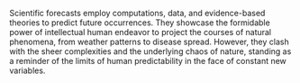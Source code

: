 
Scientific forecasts employ computations, data, and evidence-based theories to predict future occurrences. They showcase the formidable power of intellectual human endeavor to project the courses of natural phenomena, from weather patterns to disease spread. However, they clash with the sheer complexities and the underlying chaos of nature, standing as a reminder of the limits of human predictability in the face of constant new variables.

